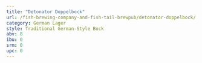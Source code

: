 ```yaml
---
title: "Detonator Doppelbock"
url: /fish-brewing-company-and-fish-tail-brewpub/detonator-doppelbock/
category: German Lager
style: Traditional German-Style Bock
abv: 8
ibu: 0
srm: 0
upc: 0
---
```



